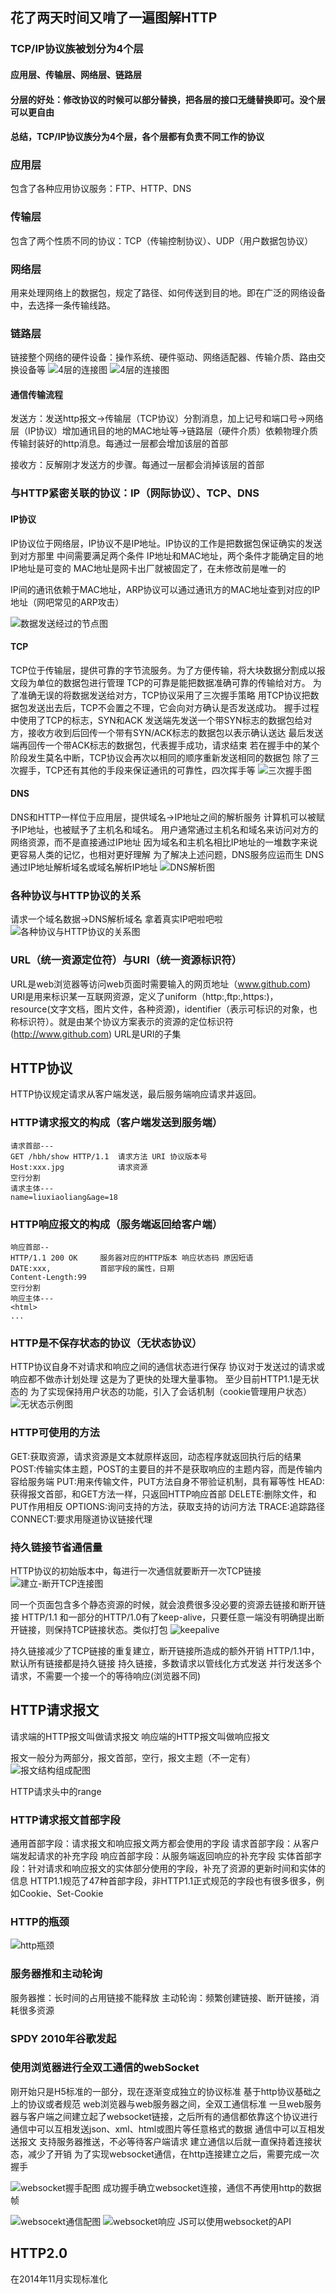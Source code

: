 ## 花了两天时间又啃了一遍图解HTTP


### TCP/IP协议族被划分为4个层
#### 应用层、传输层、网络层、链路层
#### 分层的好处：修改协议的时候可以部分替换，把各层的接口无缝替换即可。没个层可以更自由
#### 总结，TCP/IP协议族分为4个层，各个层都有负责不同工作的协议

### 应用层
包含了各种应用协议服务：FTP、HTTP、DNS

### 传输层
包含了两个性质不同的协议：TCP（传输控制协议）、UDP（用户数据包协议）

### 网络层
用来处理网络上的数据包，规定了路径、如何传送到目的地。即在广泛的网络设备中，去选择一条传输线路。

### 链路层
链接整个网络的硬件设备：操作系统、硬件驱动、网络适配器、传输介质、路由交换设备等
![4层的连接图](https://raw.githubusercontent.com/codesway/static/master/%E5%9B%BE%E8%A7%A3HTTP/sicengjiexi.png)
![4层的连接图](https://raw.githubusercontent.com/codesway/static/master/%E5%9B%BE%E8%A7%A3HTTP/sicengchuanshu.png)

#### 通信传输流程
发送方：发送http报文->传输层（TCP协议）分割消息，加上记号和端口号->网络层（IP协议）增加通讯目的地的MAC地址等->链路层（硬件介质）依赖物理介质传输封装好的http消息。每通过一层都会增加该层的首部

接收方：反解刚才发送方的步骤。每通过一层都会消掉该层的首部

### 与HTTP紧密关联的协议：IP（网际协议）、TCP、DNS

#### IP协议
IP协议位于网络层，IP协议不是IP地址。IP协议的工作是把数据包保证确实的发送到对方那里
中间需要满足两个条件 IP地址和MAC地址，两个条件才能确定目的地
IP地址是可变的
MAC地址是网卡出厂就被固定了，在未修改前是唯一的

IP间的通讯依赖于MAC地址，ARP协议可以通过通讯方的MAC地址查到对应的IP地址（网吧常见的ARP攻击）

![数据发送经过的节点图](https://raw.githubusercontent.com/codesway/static/master/%E5%9B%BE%E8%A7%A3HTTP/shujufasong.png)


#### TCP
TCP位于传输层，提供可靠的字节流服务。为了方便传输，将大块数据分割成以报文段为单位的数据包进行管理
TCP的可靠是能把数据准确可靠的传输给对方。
为了准确无误的将数据发送给对方，TCP协议采用了三次握手策略
用TCP协议把数据包发送出去后，TCP不会置之不理，它会向对方确认是否发送成功。
握手过程中使用了TCP的标志，SYN和ACK
发送端先发送一个带SYN标志的数据包给对方，接收方收到后回传一个带有SYN/ACK标志的数据包以表示确认送达
最后发送端再回传一个带ACK标志的数据包，代表握手成功，请求结束
若在握手中的某个阶段发生莫名中断，TCP协议会再次以相同的顺序重新发送相同的数据包
除了三次握手，TCP还有其他的手段来保证通讯的可靠性，四次挥手等
![三次握手图](https://raw.githubusercontent.com/codesway/static/master/%E5%9B%BE%E8%A7%A3HTTP/sanciwoshou.png)

#### DNS
DNS和HTTP一样位于应用层，提供域名->IP地址之间的解析服务
计算机可以被赋予IP地址，也被赋予了主机名和域名。
用户通常通过主机名和域名来访问对方的网络资源，而不是直接通过IP地址
因为域名和主机名相比IP地址的一堆数字来说更容易人类的记忆，也相对更好理解
为了解决上述问题，DNS服务应运而生
DNS通过IP地址解析域名或域名解析IP地址
![DNS解析图](https://raw.githubusercontent.com/codesway/static/master/%E5%9B%BE%E8%A7%A3HTTP/dnsjiexi.png)


### 各种协议与HTTP协议的关系
请求一个域名数据->DNS解析域名
拿着真实IP吧啦吧啦
![各种协议与HTTP协议的关系图](https://raw.githubusercontent.com/codesway/static/master/%E5%9B%BE%E8%A7%A3HTTP/httpguanxi.png)

### URL（统一资源定位符）与URI（统一资源标识符）
URL是web浏览器等访问web页面时需要输入的网页地址（www.github.com)
URI是用来标识某一互联网资源，定义了uniform（http:,ftp:,https:)，resource(文字文档，图片文件，各种资源)，identifier（表示可标识的对象，也称标识符）。就是由某个协议方案表示的资源的定位标识符(http://www.github.com)
URL是URI的子集


## HTTP协议
HTTP协议规定请求从客户端发送，最后服务端响应请求并返回。

### HTTP请求报文的构成（客户端发送到服务端）
```
请求首部---
GET /hbh/show HTTP/1.1  请求方法 URI 协议版本号
Host:xxx.jpg            请求资源
空行分割
请求主体---
name=liuxiaoliang&age=18
```
### HTTP响应报文的构成（服务端返回给客户端）
```
响应首部--
HTTP/1.1 200 OK     服务器对应的HTTP版本 响应状态码 原因短语
DATE:xxx,           首部字段的属性，日期
Content-Length:99   
空行分割
响应主体---
<html>
...
```

### HTTP是不保存状态的协议（无状态协议）
HTTP协议自身不对请求和响应之间的通信状态进行保存
协议对于发送过的请求或响应都不做赤计划处理
这是为了更快的处理大量事物。
至少目前HTTP1.1是无状态的
为了实现保持用户状态的功能，引入了会话机制（cookie管理用户状态）
![无状态示例图](https://raw.githubusercontent.com/codesway/static/master/%E5%9B%BE%E8%A7%A3HTTP/wuzhuangtai.png)

### HTTP可使用的方法

GET:获取资源，请求资源是文本就原样返回，动态程序就返回执行后的结果
POST:传输实体主题，POST的主要目的并不是获取响应的主题内容，而是传输内容给服务端
PUT:用来传输文件，PUT方法自身不带验证机制，具有幂等性
HEAD:获得报文首部，和GET方法一样，只返回HTTP响应首部
DELETE:删除文件，和PUT作用相反
OPTIONS:询问支持的方法，获取支持的访问方法
TRACE:追踪路径
CONNECT:要求用隧道协议链接代理


### 持久链接节省通信量
HTTP协议的初始版本中，每进行一次通信就要断开一次TCP链接
![建立-断开TCP连接图](https://raw.githubusercontent.com/codesway/static/master/%E5%9B%BE%E8%A7%A3HTTP/jianliheduankai.png)

同一个页面包含多个静态资源的时候，就会浪费很多没必要的资源去链接和断开链接
HTTP/1.1 和一部分的HTTP/1.0有了keep-alive，只要任意一端没有明确提出断开链接，则保持TCP链接状态。类似打包
![keepalive](https://raw.githubusercontent.com/codesway/static/master/%E5%9B%BE%E8%A7%A3HTTP/keepalive.png)

持久链接减少了TCP链接的重复建立，断开链接所造成的额外开销
HTTP/1.1中，默认所有链接都是持久链接
持久链接，多数请求以管线化方式发送
并行发送多个请求，不需要一个接一个的等待响应(浏览器不同)


## HTTP请求报文
请求端的HTTP报文叫做请求报文
响应端的HTTP报文叫做响应报文

报文一般分为两部分，报文首部，空行，报文主题（不一定有）
![报文结构组成配图](https://raw.githubusercontent.com/codesway/static/master/%E5%9B%BE%E8%A7%A3HTTP/baowenjiegou.png)

HTTP请求头中的range

### HTTP请求报文首部字段
通用首部字段：请求报文和响应报文两方都会使用的字段
请求首部字段：从客户端发起请求的补充字段
响应首部字段：从服务端返回响应的补充字段
实体首部字段：针对请求和响应报文的实体部分使用的字段，补充了资源的更新时间和实体的信息
HTTP1.1规范了47种首部字段，非HTTP1.1正式规范的字段也有很多很多，例如Cookie、Set-Cookie


### HTTP的瓶颈
![http瓶颈](https://raw.githubusercontent.com/codesway/static/master/%E5%9B%BE%E8%A7%A3HTTP/httppingjing.png)

### 服务器推和主动轮询
服务器推：长时间的占用链接不能释放
主动轮询：频繁创建链接、断开链接，消耗很多资源

### SPDY 2010年谷歌发起

### 使用浏览器进行全双工通信的webSocket
刚开始只是H5标准的一部分，现在逐渐变成独立的协议标准
基于http协议基础之上的协议或者规范
web浏览器与web服务器之间，全双工通信标准
一旦web服务器与客户端之间建立起了websocket链接，之后所有的通信都依靠这个协议进行
通信中可以互相发送json、xml、html或图片等任意格式的数据
通信中可以互相发送报文
支持服务器推送，不必等待客户端请求
建立通信以后就一直保持着连接状态，减少了开销
为了实现websocket通信，在http连接建立之后，需要完成一次握手


![websocket握手配图](https://raw.githubusercontent.com/codesway/static/master/%E5%9B%BE%E8%A7%A3HTTP/websocketwoshou.png)
成功握手确立websocket连接，通信不再使用http的数据帧

![websocekt通信配图](https://raw.githubusercontent.com/codesway/static/master/%E5%9B%BE%E8%A7%A3HTTP/websockettongxin.png)
![websocket响应](https://raw.githubusercontent.com/codesway/static/master/%E5%9B%BE%E8%A7%A3HTTP/websocketxiangying.png)
JS可以使用websocket的API



## HTTP2.0
在2014年11月实现标准化













